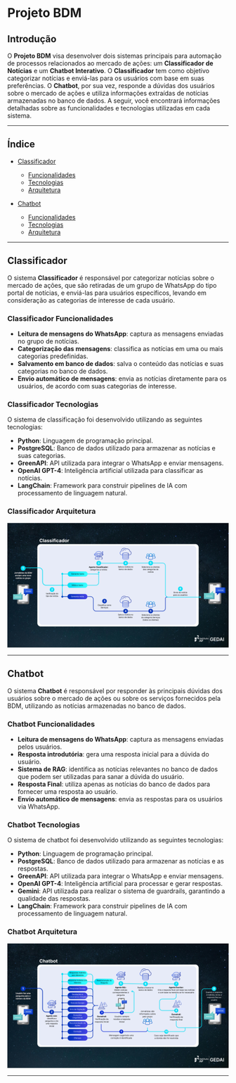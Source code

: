 # Projeto BDM

## Introdução

O **Projeto BDM** visa desenvolver dois sistemas principais para automação de processos relacionados ao mercado de ações: um **Classificador de Notícias** e um **Chatbot Interativo**. O **Classificador** tem como objetivo categorizar notícias e enviá-las para os usuários com base em suas preferências. O **Chatbot**, por sua vez, responde a dúvidas dos usuários sobre o mercado de ações e utiliza informações extraídas de notícias armazenadas no banco de dados. A seguir, você encontrará informações detalhadas sobre as funcionalidades e tecnologias utilizadas em cada sistema.

---

## Índice

- [Classificador](#classificador)
  - [Funcionalidades](#classificador-funcionalidades)
  - [Tecnologias](#classificador-tecnologias)
  - [Arquitetura](#classificador-arquitetura)
  
- [Chatbot](#chatbot)
  - [Funcionalidades](#chatbot-funcionalidades)
  - [Tecnologias](#chatbot-tecnologias)
  - [Arquitetura](#chatbot-arquitetura)

---

## Classificador

O sistema **Classificador** é responsável por categorizar notícias sobre o mercado de ações, que são retiradas de um grupo de WhatsApp do tipo portal de notícias, e enviá-las para usuários específicos, levando em consideração as categorias de interesse de cada usuário.

### Classificador Funcionalidades

- **Leitura de mensagens do WhatsApp**: captura as mensagens enviadas no grupo de notícias.
- **Categorização das mensagens**: classifica as notícias em uma ou mais categorias predefinidas.
- **Salvamento em banco de dados**: salva o conteúdo das notícias e suas categorias no banco de dados.
- **Envio automático de mensagens**: envia as notícias diretamente para os usuários, de acordo com suas categorias de interesse.

### Classificador Tecnologias

O sistema de classificação foi desenvolvido utilizando as seguintes tecnologias:

- **Python**: Linguagem de programação principal.
- **PostgreSQL**: Banco de dados utilizado para armazenar as notícias e suas categorias.
- **GreenAPI**: API utilizada para integrar o WhatsApp e enviar mensagens.
- **OpenAI GPT-4**: Inteligência artificial utilizada para classificar as notícias.
- **LangChain**: Framework para construir pipelines de IA com processamento de linguagem natural.

### Classificador Arquitetura

![Arquitetura do Classificador](Classificador/Arquitetura.png)


---

## Chatbot

O sistema **Chatbot** é responsável por responder às principais dúvidas dos usuários sobre o mercado de ações ou sobre os serviços fornecidos pela BDM, utilizando as notícias armazenadas no banco de dados.

### Chatbot Funcionalidades

- **Leitura de mensagens do WhatsApp**: captura as mensagens enviadas pelos usuários.
- **Resposta introdutória**: gera uma resposta inicial para a dúvida do usuário.
- **Sistema de RAG**: identifica as notícias relevantes no banco de dados que podem ser utilizadas para sanar a dúvida do usuário.
- **Resposta Final**: utiliza apenas as notícias do banco de dados para fornecer uma resposta ao usuário.
- **Envio automático de mensagens**: envia as respostas para os usuários via WhatsApp.

### Chatbot Tecnologias

O sistema de chatbot foi desenvolvido utilizando as seguintes tecnologias:

- **Python**: Linguagem de programação principal.
- **PostgreSQL**: Banco de dados utilizado para armazenar as notícias e as respostas.
- **GreenAPI**: API utilizada para integrar o WhatsApp e enviar mensagens.
- **OpenAI GPT-4**: Inteligência artificial para processar e gerar respostas.
- **Gemini**: API utilizada para realizar o sistema de guardrails, garantindo a qualidade das respostas.
- **LangChain**: Framework para construir pipelines de IA com processamento de linguagem natural.

### Chatbot Arquitetura

![Arquitetura do Chatbot](Chatbot/Arquitetura.png)

---
